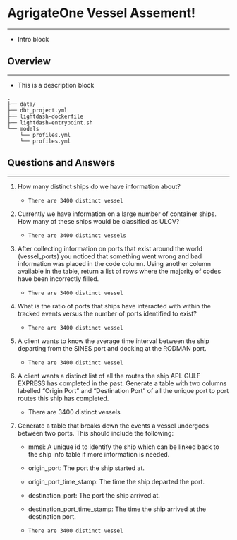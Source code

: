 # AgrigateOne Vessel Assement!
---
- Intro block

## Overview
---

- This is a description block

```
.
├── data/
├── dbt_project.yml
├── lightdash-dockerfile
├── lightdash-entrypoint.sh
└── models
    └── profiles.yml
    └── profiles.yml
```

## Questions and Answers
---

1. How many distinct ships do we have information about?

    - `There are 3400 distinct vessel`

2. Currently we have information on a large number of container ships. How many
of these ships would be classified as ULCV?

    - `There are 3400 distinct vessels`

3. After collecting information on ports that exist around the world
(vessel_ports) you noticed that something went wrong and bad information
was placed in the code column. Using another column available in the table,
return a list of rows where the majority of codes have been incorrectly filled.


    - `There are 3400 distinct vessel`

4. What is the ratio of ports that ships have interacted with within the tracked
events versus the number of ports identified to exist?

    - `There are 3400 distinct vessel`

5. A client wants to know the average time interval between the ship departing
from the SINES port and docking at the RODMAN port.

    - `There are 3400 distinct vessel`

6. A client wants a distinct list of all the routes the ship APL GULF EXPRESS has
completed in the past. Generate a table with two columns labelled “Origin Port”
and “Destination Port” of all the unique port to port routes this ship has
completed.

    - There are 3400 distinct vessels

7. Generate a table that breaks down the events a vessel undergoes between two
ports. This should include the following:
    - mmsi: A unique id to identify the ship which can be linked back to the
ship info table if more information is needed.
    - origin_port: The port the ship started at.
    - origin_port_time_stamp: The time the ship departed the port.
    - destination_port: The port the ship arrived at.
    - destination_port_time_stamp: The time the ship arrived at the
destination port.

    - `There are 3400 distinct vessel`
